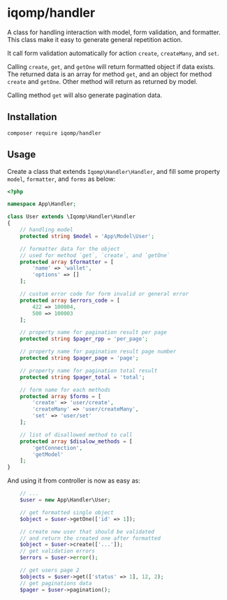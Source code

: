 # iqomp/handler

A class for handling interaction with model, form validation, and formatter. This
class make it easy to generate general repetition action.

It call form validation automatically for action `create`, `createMany`, and `set`.

Calling `create`, `get`, and `getOne` will return formatted object if data exists.
The returned data is an array for method `get`, and an object for method `create`
and `getOne`. Other method will return as returned by model.

Calling method `get` will also generate pagination data.

## Installation

```
composer require iqomp/handler
```

## Usage

Create a class that extends `Iqomp\Handler\Handler`, and fill some property `model`,
`formatter`, and `forms` as below:

```php
<?php

namespace App\Handler;

class User extends \Iqomp\Handler\Handler
{
    // handling model
    protected string $model = 'App\Model\User';

    // formatter data for the object
    // used for method `get`, `create`, and `getOne`
    protected array $formatter = [
        'name' => 'wallet',
        'options' => []
    ];

    // custom error code for form invalid or general error
    protected array $errors_code = [
        422 => 100004,
        500 => 100003
    ];

    // property name for pagination result per page
    protected string $pager_rpp = 'per_page';

    // property name for pagination result page number
    protected string $pager_page = 'page';

    // property name for pagination total result
    protected string $pager_total = 'total';

    // form name for each methods
    protected array $forms = [
        'create' => 'user/create',
        'createMany' => 'user/createMany',
        'set' => 'user/set'
    ];

    // list of disallowed method to call
    protected array $disalow_methods = [
        'getConnection',
        'getModel'
    ];
}
```

And using it from controller is now as easy as:

```php
    // ...
    $user = new App\Handler\User;

    // get formatted single object
    $object = $user->getOne(['id' => 1]);

    // create new user that should be validated
    // and return the created one after formatted
    $object = $user->create(['...']);
    // get validation errors
    $errors = $user->error();

    // get users page 2
    $objects = $user->get(['status' => 1], 12, 2);
    // get paginations data
    $pager = $user->pagination();
```
